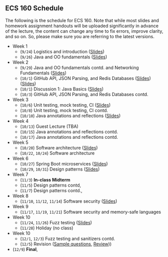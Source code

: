 ## ECS 160 Schedule

The following is the schedule for ECS 160. Note that while most slides and homework assignment handouts
will be uploaded significantly in
advance of the lecture, the content can change any time to fix errors, improve clarity, and so on. So, please
make sure you are referring to the latest versions.


- Week 1
  - (`9/24`) Logistics and introduction ([Slides](slides/1_logistics_and_course_introduction.pptx))
  - (`9/26`) Java and OO fundamentals ([Slides](slides/2_oo_background.pptx))
- Week 2
  - (`9/29`) Java and OO fundamentals contd. and Networking Fundamentals ([Slides](slides/3_networking_fundamentals.pptx))
  - (`10/1`) GitHub API, JSON Parsing, and Redis Databases ([Slides](slides/github_api_and_json.pptx)) ([Slides](slides/Discussion1_Redis.pptx))
  - (`10/1`) Discussion 1: Java Basics ([Slides](https://github.com/davsec-teaching/ecs160-f25/blob/main/slides/ECS160-f25_discussion1.pdf))
  - (`10/3`) GitHub API, JSON Parsing, and Redis Databases contd.
- Week 3
  - (`10/6`) Unit testing, mock testing, CI ([Slides](slides/4_unit_testing_mocking_frameworks_CI.pptx))
  - (`10/8`) Unit testing, mock testing, CI contd.
  - (`10/10`) Java annotations and reflections ([Slides](slides/5_annotations_and_reflection.pptx))
- Week 4
  - (`10/13`) Guest Lecture (TBA)
  - (`10/15`) Java annotations and reflections contd.
  - (`10/17`) Java annotations and reflections contd.
- Week 5
  - (`10/20`)  Software architecture ([Slides](slides/6_software_architecture.pptx))
  - (`10/22`, `10/24`) Software architecture
- Week 6
  - (`10/27`) Spring Boot microservices ([Slides](slides/7_spring_boot.pptx))
  - (`10/29`, `10/31`) Design patterns ([Slides](slides/8_design_patterns.pptx))
- Week 7
  - (`11/3`) **In-class Midterm**
  - (`11/5`) Design patterns contd, 
  - (`11/7`) Design patterns contd., 
- Week 8
  - (`11/10`, `11/12`, `11/14`) Software security ([Slides](slides/9_software_security.pptx))
- Week 9
  - (`11/17`, `11/19`, `11/21`) Software security and memory-safe languages
- Week 10
  - (`11/24`, `11/26`) Fuzz testing ([Slides](slides/10_fuzzing.pptx))
  - (`11/28`) Holiday (no class)
- Week 10
  - (`12/1`, `12/3`) Fuzz testing and sanitizers contd.
  - (`12/5`) Revision ([Sample questions](slides/Sample_final_questions.pptx), [Review](slides/Review.pptx)))
- (`12/9`) **Final**,
